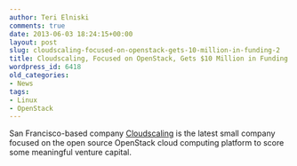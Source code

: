 ```yaml
---
author: Teri Elniski
comments: true
date: 2013-06-03 18:24:15+00:00
layout: post
slug: cloudscaling-focused-on-openstack-gets-10-million-in-funding-2
title: Cloudscaling, Focused on OpenStack, Gets $10 Million in Funding
wordpress_id: 6418
old_categories:
- News
tags:
- Linux
- OpenStack
---
```


San Francisco-based company [Cloudscaling](http://www.cloudscaling.com/) is the latest small company focused on the open source OpenStack cloud computing platform to score some meaningful venture capital.
